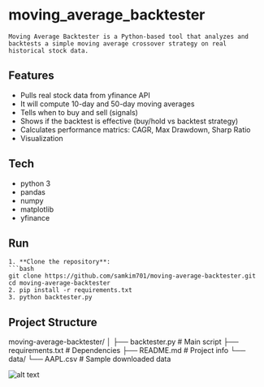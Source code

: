 # moving_average_backtester
    Moving Average Backtester is a Python-based tool that analyzes and backtests a simple moving average crossover strategy on real historical stock data.

## Features
-   Pulls real stock data from yfinance API
-   It will compute 10-day and 50-day moving averages
-   Tells when to buy and sell (signals)
-   Shows if the backtest is effective (buy/hold vs backtest strategy)
-   Calculates performance matrics: CAGR, Max Drawdown, Sharp Ratio
-   Visualization

## Tech
-   python 3
-   pandas
-   numpy
-   matplotlib
-   yfinance

## Run
    1. **Clone the repository**:
    ```bash
    git clone https://github.com/samkim701/moving-average-backtester.git
    cd moving-average-backtester
    2. pip install -r requirements.txt
    3. python backtester.py

## Project Structure
moving-average-backtester/
│
├── backtester.py              # Main script
├── requirements.txt           # Dependencies
├── README.md                  # Project info
└── data/
    └── AAPL.csv               # Sample downloaded data


![alt text](<ChatGPT Image Jul 16, 2025, 07_40_59 PM.png>)